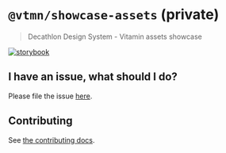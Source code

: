 # `@vtmn/showcase-assets` (private)

> Decathlon Design System - Vitamin assets showcase

<a href="https://decathlon.github.io/vitamin-web/@vtmn/showcase-assets"><img src="https://img.shields.io/badge/storybook-assets-295573?style=flat&logo=storybook" alt="storybook" /></a>

## I have an issue, what should I do?

Please file the issue [here](https://github.com/Decathlon/vitamin-web/issues/new).

## Contributing

See [the contributing docs](https://github.com/Decathlon/vitamin-web/blob/main/CONTRIBUTING.md).
